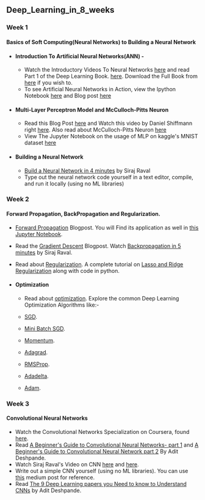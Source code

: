 ## Deep_Learning_in_8_weeks
### Week 1 
#### Basics of Soft Computing(Neural Networks) to Building a Neural Network
- #### Introduction To Artificial Neural Networks(ANN) -
    - Watch the Introductory Videos To Neural Networks [here](https://www.youtube.com/watch?v=ZzWaow1Rvho&list=PLxt59R_fWVzT9bDxA76AHm3ig0Gg9S3So) and read Part 1 of the Deep Learning Book. 
     [here](http://www.deeplearningbook.org/). Download the Full Book from [here](https://github.com/soumyadip1995/deep-learning-by-ian-goodfellow-full-pdf/blob/master/deeplearningbook.pdf) if you wish to.
     - To see Artificial Neural Networks in Action, view the Ipython Notebook [here](https://github.com/soumyadip1995/Deep_Learning_in_8_weeks/blob/master/Week%201%20Notebooks/part1.ipynb) and Blog post [here](https://www.bogotobogo.com/python/scikit-learn/Artificial-Neural-Network-ANN-1-Introduction.php)
 - #### Multi-Layer Perceptron Model and McCulloch-Pitts Neuron
      - Read this Blog Post [here](https://skymind.ai/wiki/multilayer-perceptron) and Watch this video by Daniel Shiffmann right [here](https://www.youtube.com/watch?v=u5GAVdLQyIg&t=16s). Also read about McCulloch-Pitts Neuron [here](https://towardsdatascience.com/mcculloch-pitts-model-5fdf65ac5dd1)
      - View The Jupyter Notebook on the usage of MLP on kaggle's MNIST dataset [here](https://github.com/soumyadip1995/Deep_Learning_in_8_weeks/blob/master/Week%201%20Notebooks/Kaggle-MNIST-Multilayer-Perceptron.ipynb)
      
 -  #### Building a Neural Network
      - [Build a Neural Network in 4 minutes](https://www.youtube.com/watch?v=h3l4qz76JhQ) by Siraj Raval
      - Type out the neural network code yourself in a text editor, compile, and run it locally (using no ML libraries)

### Week 2
#### Forward Propagation,  BackPropagation and Regularization.
- [Forward Propagation](https://www.bogotobogo.com/python/scikit-learn/Artificial-Neural-Network-ANN-2-Forward-Propagation.php) Blogpost. You will Find its application as well in [this Jupyter Notebook](https://github.com/soumyadip1995/Deep_Learning_in_8_weeks/blob/master/Week%202%20Notebooks/part2.ipynb). 
- Read the [Gradient Descent](https://www.analyticsvidhya.com/blog/2017/03/introduction-to-gradient-descent-algorithm-along-its-variants/) Blogpost. Watch [ Backpropagation in 5 minutes](https://www.youtube.com/watch?v=q555kfIFUCM) by Siraj Raval.
- Read about [Regularization](https://towardsdatascience.com/regularization-in-machine-learning-76441ddcf99a). A complete tutorial on [Lasso and Ridge Regularization](https://www.analyticsvidhya.com/blog/2016/01/complete-tutorial-ridge-lasso-regression-python/) along with code in python.

- #### Optimization
     -  Read about [optimization](https://www.d2l.ai/chapter_optimization/optimization-intro.html). Explore the common Deep Learning Optimization Algorithms like:- 
     
     - [SGD](https://www.d2l.ai/chapter_optimization/sgd.html).
     - [Mini Batch SGD](https://www.d2l.ai/chapter_optimization/minibatch-sgd.html).
     - [Momentum](https://www.d2l.ai/chapter_optimization/momentum.html).
     - [Adagrad](https://www.d2l.ai/chapter_optimization/adagrad.html).
     - [RMSProp](https://www.d2l.ai/chapter_optimization/rmsprop.html).
     - [Adadelta](https://www.d2l.ai/chapter_optimization/adadelta.html).
     - [Adam](https://www.d2l.ai/chapter_optimization/adam.html).



### Week 3
#### Convolutional Neural Networks

- Watch the Convolutional Networks Specialization on Coursera, found [here](https://www.coursera.org/learn/convolutional-neural-networks).
- Read  [A Beginner's Guide to Convolutional Neural Networks- part 1](https://adeshpande3.github.io/A-Beginner%27s-Guide-To-Understanding-Convolutional-Neural-Networks/) and [A Beginner's Guide to Convolutional Neural Network part 2](https://adeshpande3.github.io/adeshpande3.github.io/A-Beginner's-Guide-To-Understanding-Convolutional-Neural-Networks-Part-2/) By Adit Deshpande. 
- Watch Siraj Raval's Video on CNN [here](https://www.youtube.com/watch?v=FTr3n7uBIuE&t=1782s) and [here](https://www.youtube.com/watch?v=cAICT4Al5Ow&t=4s).
- Write out a simple CNN yourself (using no ML libraries). You can use [this](https://towardsdatascience.com/convolutional-neural-networks-from-the-ground-up-c67bb41454e1) medium post for reference.
- Read [The 9 Deep Learning papers you Need to know to Understand CNNs](https://adeshpande3.github.io/adeshpande3.github.io/The-9-Deep-Learning-Papers-You-Need-To-Know-About.html) by Adit Deshpande.
